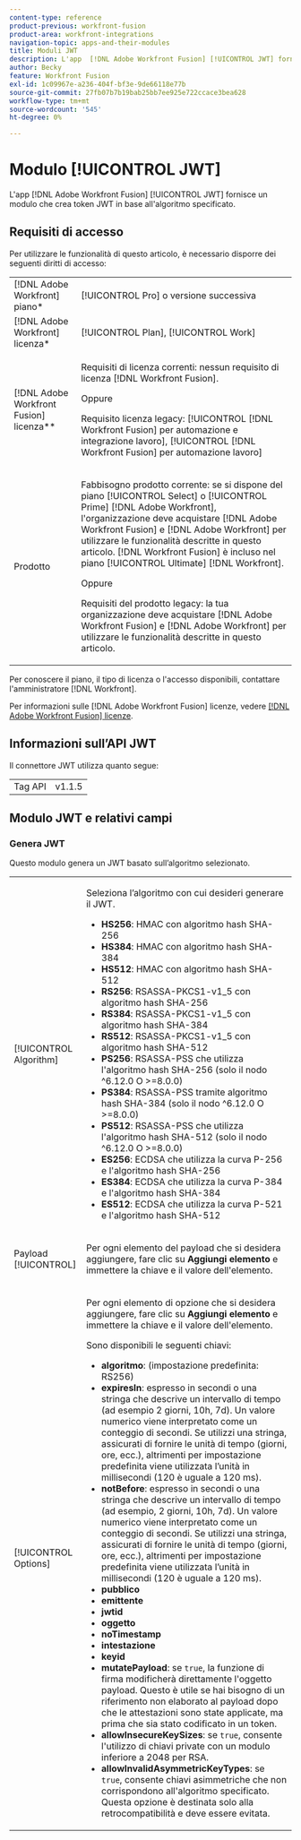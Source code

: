 ```yaml
---
content-type: reference
product-previous: workfront-fusion
product-area: workfront-integrations
navigation-topic: apps-and-their-modules
title: Moduli JWT
description: L'app  [!DNL Adobe Workfront Fusion] [!UICONTROL JWT] fornisce un modulo che crea token JWT in base all'algoritmo specificato.
author: Becky
feature: Workfront Fusion
exl-id: 1c09967e-a236-404f-bf3e-9de66118e77b
source-git-commit: 27fb07b7b19bab25bb7ee925e722ccace3bea628
workflow-type: tm+mt
source-wordcount: '545'
ht-degree: 0%

---
```


# Modulo [!UICONTROL JWT]

L&#39;app [!DNL Adobe Workfront Fusion] [!UICONTROL JWT] fornisce un modulo che crea token JWT in base all&#39;algoritmo specificato.

## Requisiti di accesso

Per utilizzare le funzionalità di questo articolo, è necessario disporre dei seguenti diritti di accesso:

<table style="table-layout:auto"> 
 <col> 
 <col> 
 <tbody> 
  <tr> 
   <td role="rowheader">[!DNL Adobe Workfront] piano*</td>
  <td> <p>[!UICONTROL Pro] o versione successiva</p> </td>
  </tr> 
  <tr data-mc-conditions=""> 
   <td role="rowheader">[!DNL Adobe Workfront] licenza*</td>
   <td> <p>[!UICONTROL Plan], [!UICONTROL Work]</p> </td> 
  </tr> 
  <tr> 
   <td role="rowheader">[!DNL Adobe Workfront Fusion] licenza**</td> 
   <td>
   <p>Requisiti di licenza correnti: nessun requisito di licenza [!DNL Workfront Fusion].</p>
   <p>Oppure</p>
   <p>Requisito licenza legacy: [!UICONTROL [!DNL Workfront Fusion] per automazione e integrazione lavoro], [!UICONTROL [!DNL Workfront Fusion] per automazione lavoro]</p>
   </td> 
  </tr> 
  <tr> 
   <td role="rowheader">Prodotto</td> 
   <td>
   <p>Fabbisogno prodotto corrente: se si dispone del piano [!UICONTROL Select] o [!UICONTROL Prime] [!DNL Adobe Workfront], l'organizzazione deve acquistare [!DNL Adobe Workfront Fusion] e [!DNL Adobe Workfront] per utilizzare le funzionalità descritte in questo articolo. [!DNL Workfront Fusion] è incluso nel piano [!UICONTROL Ultimate] [!DNL Workfront].</p>
   <p>Oppure</p>
   <p>Requisiti del prodotto legacy: la tua organizzazione deve acquistare [!DNL Adobe Workfront Fusion] e [!DNL Adobe Workfront] per utilizzare le funzionalità descritte in questo articolo.</p>
   </td> 
  </tr> 
 </tbody> 
</table>

Per conoscere il piano, il tipo di licenza o l&#39;accesso disponibili, contattare l&#39;amministratore [!DNL Workfront].

Per informazioni sulle [!DNL Adobe Workfront Fusion] licenze, vedere [[!DNL Adobe Workfront Fusion] licenze](../../workfront-fusion/get-started/license-automation-vs-integration.md).

## Informazioni sull’API JWT

Il connettore JWT utilizza quanto segue:

<table style="table-layout:auto"> 
 <col> 
 <col> 
 <tbody> 
   <tr> 
   <td role="rowheader">Tag API</td> 
   <td>v1.1.5</td> 
  </tr>
 </tbody> 
 </table>

## Modulo JWT e relativi campi

### Genera JWT

Questo modulo genera un JWT basato sull’algoritmo selezionato.

<table style="table-layout:auto"> 
 <col data-mc-conditions=""> 
 <col data-mc-conditions=""> 
 <tbody> 
  <tr> 
   <td role="rowheader">[!UICONTROL Algorithm]</td> 
   <td> <p>Seleziona l’algoritmo con cui desideri generare il JWT.</p> <ul>
   <li><b>HS256</b>: HMAC con algoritmo hash SHA-256</li>
   <li><b>HS384</b>: HMAC con algoritmo hash SHA-384</li>
   <li><b>HS512</b>: HMAC con algoritmo hash SHA-512</li>
   <li><b>RS256</b>: RSASSA-PKCS1-v1_5 con algoritmo hash SHA-256</li>
   <li><b>RS384</b>: RSASSA-PKCS1-v1_5 con algoritmo hash SHA-384</li>
   <li><b>RS512</b>: RSASSA-PKCS1-v1_5 con algoritmo hash SHA-512</li>
   <li><b>PS256</b>: RSASSA-PSS che utilizza l'algoritmo hash SHA-256 (solo il nodo ^6.12.0 O &gt;=8.0.0)</li>
   <li><b>PS384</b>: RSASSA-PSS tramite algoritmo hash SHA-384 (solo il nodo ^6.12.0 O &gt;=8.0.0)</li>
   <li><b>PS512</b>: RSASSA-PSS che utilizza l'algoritmo hash SHA-512 (solo il nodo ^6.12.0 O &gt;=8.0.0)</li>
   <li><b>ES256</b>: ECDSA che utilizza la curva P-256 e l'algoritmo hash SHA-256</li>
   <li><b>ES384</b>: ECDSA che utilizza la curva P-384 e l'algoritmo hash SHA-384</li>
   <li><b>ES512</b>: ECDSA che utilizza la curva P-521 e l'algoritmo hash SHA-512</li>
   </ul></td> 
  </tr> 
  <tr> 
   <td role="rowheader">Payload [!UICONTROL] </td> 
   <td> <p>Per ogni elemento del payload che si desidera aggiungere, fare clic su <b>Aggiungi elemento</b> e immettere la chiave e il valore dell'elemento.</p> </td> 
  </tr> 
  <tr> 
   <td role="rowheader">[!UICONTROL Options] </td> 
   <td> <p>Per ogni elemento di opzione che si desidera aggiungere, fare clic su <b>Aggiungi elemento</b> e immettere la chiave e il valore dell'elemento.</p> <p>Sono disponibili le seguenti chiavi:
   <ul>
   <li><b>algoritmo</b>: (impostazione predefinita: RS256)</li>
   <li><b>expiresIn</b>: espresso in secondi o una stringa che descrive un intervallo di tempo (ad esempio 2 giorni, 10h, 7d). Un valore numerico viene interpretato come un conteggio di secondi. Se utilizzi una stringa, assicurati di fornire le unità di tempo (giorni, ore, ecc.), altrimenti per impostazione predefinita viene utilizzata l’unità in millisecondi (120 è uguale a 120 ms).</li>
   <li><b>notBefore</b>: espresso in secondi o una stringa che descrive un intervallo di tempo (ad esempio, 2 giorni, 10h, 7d). Un valore numerico viene interpretato come un conteggio di secondi. Se utilizzi una stringa, assicurati di fornire le unità di tempo (giorni, ore, ecc.), altrimenti per impostazione predefinita viene utilizzata l’unità in millisecondi (120 è uguale a 120 ms).
</li>
   <li><b>pubblico</b></li>
   <li><b>emittente</b></li>
   <li><b>jwtid</b></li>
   <li><b>oggetto</b></li>
   <li><b>noTimestamp</b></li>
   <li><b>intestazione</b></li>
   <li><b>keyid</b></li>
   <li><b>mutatePayload</b>: se <code>true</code>, la funzione di firma modificherà direttamente l'oggetto payload. Questo è utile se hai bisogno di un riferimento non elaborato al payload dopo che le attestazioni sono state applicate, ma prima che sia stato codificato in un token.</li>
   <li><b>allowInsecureKeySizes</b>: se <code>true</code>, consente l'utilizzo di chiavi private con un modulo inferiore a 2048 per RSA.</li>
   <li><b>allowInvalidAsymmetricKeyTypes</b>: se <code>true</code>, consente chiavi asimmetriche che non corrispondono all'algoritmo specificato. Questa opzione è destinata solo alla retrocompatibilità e deve essere evitata.</li>
   </ul>
   </td> 
  </tr> 
 </tbody> 
</table>
